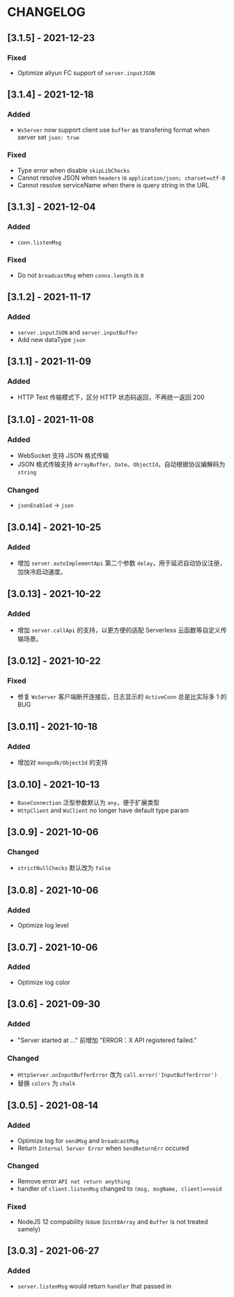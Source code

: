 # CHANGELOG

## [3.1.5] - 2021-12-23
### Fixed
- Optimize aliyun FC support of `server.inputJSON`

## [3.1.4] - 2021-12-18
### Added
- `WsServer` now support client use `buffer` as transfering format when server set `json: true`
### Fixed
- Type error when disable `skipLibChecks`
- Cannot resolve JSON when `headers` is `application/json; charset=utf-8`
- Cannot resolve serviceName when there is query string in the URL

## [3.1.3] - 2021-12-04
### Added
- `conn.listenMsg`
### Fixed
- Do not `broadcastMsg` when `conns.length` is `0`

## [3.1.2] - 2021-11-17
### Added
- `server.inputJSON` and `server.inputBuffer`
- Add new dataType `json`

## [3.1.1] - 2021-11-09
### Added
- HTTP Text 传输模式下，区分 HTTP 状态码返回，不再统一返回 200

## [3.1.0] - 2021-11-08
### Added
- WebSocket 支持 JSON 格式传输
- JSON 格式传输支持 `ArrayBuffer`、`Date`、`ObjectId`，自动根据协议编解码为 `string`
### Changed
- `jsonEnabled` -> `json`

## [3.0.14] - 2021-10-25
### Added
- 增加 `server.autoImplementApi` 第二个参数 `delay`，用于延迟自动协议注册，加快冷启动速度。

## [3.0.13] - 2021-10-22
### Added
- 增加 `server.callApi` 的支持，以更方便的适配 Serverless 云函数等自定义传输场景。

## [3.0.12] - 2021-10-22
### Fixed
- 修复 `WsServer` 客户端断开连接后，日志显示的 `ActiveConn` 总是比实际多 1 的 BUG

## [3.0.11] - 2021-10-18
### Added
- 增加对 `mongodb/ObjectId` 的支持

## [3.0.10] - 2021-10-13
- `BaseConnection` 泛型参数默认为 `any`，便于扩展类型
- `HttpClient` and `WsClient` no longer have default type param

## [3.0.9] - 2021-10-06
### Changed
- `strictNullChecks` 默认改为 `false`

## [3.0.8] - 2021-10-06
### Added
- Optimize log level

## [3.0.7] - 2021-10-06
### Added
- Optimize log color
## [3.0.6] - 2021-09-30
### Added
- "Server started at ..." 前增加 "ERROR：X API registered failed."
### Changed
- `HttpServer.onInputBufferError` 改为 `call.error('InputBufferError')`
- 替换 `colors` 为 `chalk`

## [3.0.5] - 2021-08-14
### Added
- Optimize log for `sendMsg` and `broadcastMsg`
- Return `Internal Server Error` when `SendReturnErr` occured

### Changed
- Remove error `API not return anything`
- handler of `client.listenMsg` changed to `(msg, msgName, client)=>void` 

### Fixed
- NodeJS 12 compability issue (`Uint8Array` and `Buffer` is not treated samely)

## [3.0.3] - 2021-06-27

### Added
- `server.listenMsg` would return `handler` that passed in